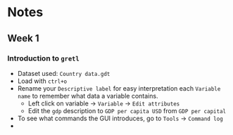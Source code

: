 # Notes
## Week 1
### Introduction to `gretl`
- Dataset used: `Country data.gdt`
- Load with `ctrl+o`
- Rename your `Descriptive label` for easy interpretation each `Variable 
  name` to remember what data a variable contains.
  - Left click on variable -> `Variable` -> `Edit attributes`
  - Edit the `gdp` description to `GDP per capita USD` from `GDP per capital` 
- To see what commands the GUI introduces, go to `Tools` -> `Command log`
- 
